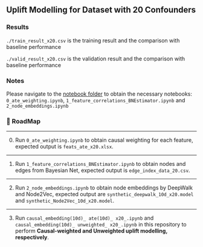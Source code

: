 ## Uplift Modelling for Dataset with 20 Confounders
### Results
`./train_result_x20.csv` is the training result and the comparison with baseline performance

`./valid_result_x20.csv` is the validation result and the comparison with baseline performance
### Notes
Please navigate to the [notebook folder](../../../notebooks) to obtain the necessary notebooks: `0_ate_weighting.ipynb`, `1_feature_correlations_BNEstimator.ipynb` and `2_node_embeddings.ipynb`

### 🎯 RoadMap
---
0. Run `0_ate_weighting.ipynb` to obtain causal weighting for each feature, expected output is `feats_ate_x20.xlsx`.
---
1. Run `1_feature_correlations_BNEstimator.ipynb` to obtain nodes and edges from Bayesian Net, expected output is `edge_index_data_20.csv`.
---
2. Run `2_node_embeddings.ipynb` to obtain node embeddings by DeepWalk and Node2Vec, expected output are `synthetic_deepwalk_10d_x20.model` and `synthetic_Node2Vec_10d_x20.model`.
---
3. Run `causal_embedding(10d)_ ate(10d)_ x20_.ipynb` and `causal_embedding(10d)_ unweighted_ x20_.ipynb` in this repository to perform **Causal-weighted and Unweighted uplift modelling, respectively**.


